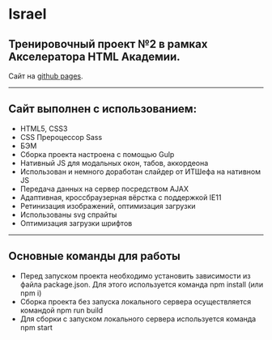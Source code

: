 # Israel
## Тренировочный проект №2 в рамках Акселератора HTML Академии.
Сайт на <a href="https://lesyaslash.github.io/Israel/">github pages</a>.

---
## Сайт выполнен с использованием:
<ul>
  <li>HTML5, CSS3</li>
  <li>CSS Прероцессор Sass</li>
  <li>БЭМ</li>
  <li>Сборка проекта настроена с помощью Gulp</li>
  <li>Нативный JS для модальных окон, табов, аккордеона</li>
  <li>Использован и немного доработан слайдер от ИТШефа на нативном JS</li>
  <li>Передача данных на сервер посредством AJAX</li>
  <li>Адаптивная, кроссбраузерная вёрстка с поддержкой IE11</li>
  <li>Ретинизация изображений, оптимизация загрузки</li>
  <li>Использованы svg спрайты</li>
  <li>Оптимизация загрузки шрифтов</li>
</ul>

---
## Основные команды для работы
* Перед запуском проекта необходимо установить зависимости из файла package.json. Для этого используется команда npm install (или npm i)
* Сборка проекта без запуска локального сервера осуществляется командой npm run build
* Для сборки с запуском локального сервера используется команда npm start
